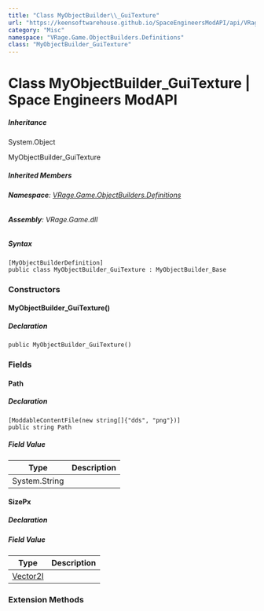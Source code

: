 ```yaml
---
title: "Class MyObjectBuilder\\_GuiTexture"
url: "https://keensoftwarehouse.github.io/SpaceEngineersModAPI/api/VRage.Game.ObjectBuilders.Definitions.MyObjectBuilder_GuiTexture.html"
category: "Misc"
namespace: "VRage.Game.ObjectBuilders.Definitions"
class: "MyObjectBuilder_GuiTexture"
---
```


# Class MyObjectBuilder\_GuiTexture | Space Engineers ModAPI

##### Inheritance

System.Object

MyObjectBuilder\_GuiTexture

##### Inherited Members

###### **Namespace**: [VRage.Game.ObjectBuilders.Definitions](https://keensoftwarehouse.github.io/SpaceEngineersModAPI/api/VRage.Game.ObjectBuilders.Definitions.html)

###### **Assembly**: VRage.Game.dll

##### Syntax

```
[MyObjectBuilderDefinition]
public class MyObjectBuilder_GuiTexture : MyObjectBuilder_Base
```

### Constructors

#### MyObjectBuilder\_GuiTexture()

##### Declaration

```
public MyObjectBuilder_GuiTexture()
```

### Fields

#### Path

##### Declaration

```
[ModdableContentFile(new string[]{"dds", "png"})]
public string Path
```

##### Field Value

| Type | Description |
| --- | --- |
| System.String |     |

#### SizePx

##### Declaration

##### Field Value

| Type | Description |
| --- | --- |
| [Vector2I](https://keensoftwarehouse.github.io/SpaceEngineersModAPI/api/VRageMath.Vector2I.html) |     |

### Extension Methods